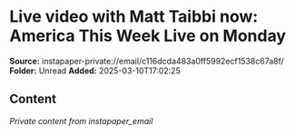 # Live video with Matt Taibbi now: America This Week Live on Monday

**Source:** instapaper-private://email/c116dcda483a0ff5992ecf1538c67a8f/
**Folder:** Unread
**Added:** 2025-03-10T17:02:25




## Content
*Private content from instapaper_email*
